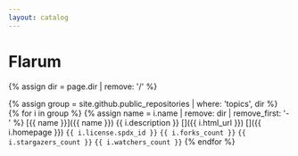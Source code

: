 ```yaml
---
layout: catalog
---
```


# Flarum

{% assign dir = page.dir | remove: '/' %}

{% assign group = site.github.public_repositories | where: 'topics', dir %}
{% for i in group %}
  {% assign name = i.name | remove: dir | remove_first: '-' %}
  <span class="block">[{{ name }}]({{ name }})</span>
  <span class="block">{{ i.description }}</span>
  <span class="block text-gray">
    [<i class="fa-brands fa-github fa-fw"></i>]({{ i.html_url }})
    [<i class="fa-solid fa-link fa-fw"></i>]({{ i.homepage }})
    <i class="fa-solid fa-copyright fa-fw"></i> `{{ i.license.spdx_id }}`
    <i class="fa-solid fa-code-fork fa-fw"></i> `{{ i.forks_count }}`
    <i class="fa-solid fa-star fa-fw"></i> `{{ i.stargazers_count }}`
    <i class="fa-solid fa-eye fa-fw"></i> `{{ i.watchers_count }}`
  </span>
{% endfor %}

